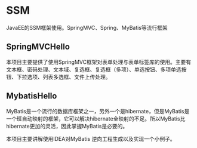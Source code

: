 # SSM
JavaEE的SSM框架使用。SpringMVC、Spring、MyBatis等流行框架



## SpringMVCHello

本项目主要提供了使用SpringMVC框架对表单处理与表单标签库的使用。主要有文本框、密码处理、文本域、复选框、复选框（多项）、单选按钮、多项单选按钮、下拉选项、列表多选框、文件上传处理。

## MybatisHello

MyBatis是一个流行的数据库框架之一，另外一个是hibernate，但是MyBatis是一个班自动映射的框架，它可以解决hibernate全映射的不足。所以MyBatis比hibernate更加的灵活，因此掌握MyBatis是必要的。

本项目主要讲解使用IDEA对MyBatis 逆向工程生成以及实现一个小例子。